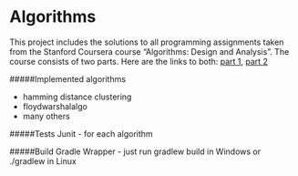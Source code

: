 Algorithms
===========

This project includes the solutions to all programming assignments taken from the Stanford Coursera course “Algorithms: Design and Analysis”. The course consists of two parts. Here are the links to both:
[part 1](https://www.coursera.org/course/algo),
[part 2](https://www.coursera.org/course/algo2)

#####Implemented algorithms
* hamming distance clustering
* floydwarshalalgo
* many others

#####Tests
Junit - for each algorithm

#####Build
Gradle Wrapper - just run gradlew build in Windows or ./gradlew in Linux
